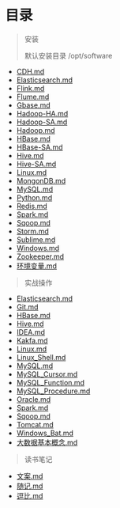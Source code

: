 # 目录
> 安装
>
> 默认安装目录 /opt/software
>
- [CDH.md](./安装/CDH.md)
- [Elasticsearch.md](./安装/Elasticsearch.md)
- [Flink.md](./安装/Flink.md)
- [Flume.md](./安装/Flume.md)
- [Gbase.md](./安装/Gbase.md)
- [Hadoop-HA.md](./安装/Hadoop-HA.md)
- [Hadoop-SA.md](./安装/Hadoop-HS.md)
- [Hadoop.md](./安装/Hadoop.md)
- [HBase.md](./安装/HBase.md)
- [HBase-SA.md](./安装/HBase-SA.md)
- [Hive.md](./安装/Hive.md)
- [Hive-SA.md](./安装/Hive-SA.md)
- [Linux.md](./安装/Linux.md)
- [MongonDB.md](./安装/MongonDB.md)
- [MySQL.md](./安装/MySQL.md)
- [Python.md](./安装/Python.md)
- [Redis.md](./安装/Redis.md)
- [Spark.md](./安装/Spark.md)
- [Sqoop.md](./安装/Sqoop.md)
- [Storm.md](./安装/Storm.md)
- [Sublime.md](./安装/Sublime.md)
- [Windows.md](./安装/Windows.md)
- [Zookeeper.md](./安装/Zookeeper.md)
- [环境变量.md](./安装/环境变量.md)

> 实战操作
- [Elasticsearch.md](./实战操作/Elasticsearch.md)
- [Git.md](./实战操作/Git.md)
- [HBase.md](./实战操作/HBase.md)
- [Hive.md](./实战操作/Hive.md)
- [IDEA.md](./实战操作/IDEA.md)
- [Kakfa.md](Flink.md)
- [Linux.md](./实战操作/Linux.md)
- [Linux_Shell.md](./实战操作/Linux_Shell.md)
- [MySQL.md](./实战操作/MySQL.md)
- [MySQL_Cursor.md](./实战操作/MySQL_Cursor.md)
- [MySQL_Function.md](./实战操作/MySQL_Function.md)
- [MySQL_Procedure.md](./实战操作/MySQL_Procedure.md)
- [Oracle.md](./实战操作/Oracle.md)
- [Spark.md](./实战操作/Spark.md)
- [Sqoop.md](./实战操作/Sqoop.md)
- [Tomcat.md](./实战操作/Tomcat.md)
- [Windows_Bat.md](./实战操作/Windows_Bat.md)
- [大数据基本概念.md](./实战操作/大数据基本概念.md)

> 读书笔记
- [文案.md](./读书笔记/文案.md)
- [随记.md](./读书笔记/随记.md)
- [逗比.md](./读书笔记/逗比.md)
